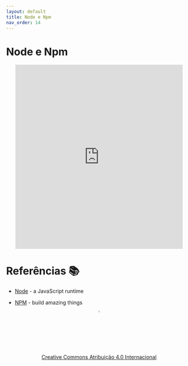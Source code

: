 ```yaml
---
layout: default
title: Node e Npm
nav_order: 14
---
```


# Node e Npm

<center>
<iframe src="https://cpw2.rpmhub.dev/node/slides/index.html#/" title="Node e Npm" width="90%" height="500" style="border:none;"></iframe>
</center>

# Referências 📚

* [Node](https://nodejs.org) - a JavaScript runtime

* [NPM](https://www.npmjs.com) - build amazing things

<center>
<a href="https://github.com/rodrigoprestesmachado" target="blanck"><img src="../imgs/logo.png" alt="Rodrigo Prestes Machado" width="3%" height="3%" border=0 style="border:0; text-decoration:none; outline:none"></a><br/>
<a rel="license" href="http://creativecommons.org/licenses/by/4.0/">Creative Commons Atribuição 4.0 Internacional</a>
